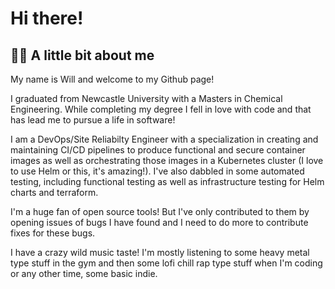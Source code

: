 # Hi there!

## 👨‍💻 A little bit about me

My name is Will and welcome to my Github page!

I graduated from Newcastle University with a Masters in Chemical Engineering. While completing my degree I fell in love with code and that has lead me to pursue a life in software!

I am a DevOps/Site Reliabilty Engineer with a specialization in creating and maintaining CI/CD pipelines to produce functional and secure container images as well as orchestrating those images in a Kubernetes cluster (I love to use Helm or this, it's amazing!). 
I've also dabbled in some automated testing, including functional testing as well as infrastructure testing for Helm charts and terraform.

I'm a huge fan of open source tools! But I've only contributed to them by opening issues of bugs I have found and I need to do more to contribute fixes for these bugs.

I have a crazy wild music taste! I'm mostly listening to some heavy metal type stuff in the gym and then some lofi chill rap type stuff when I'm coding or any other time, some basic indie.
